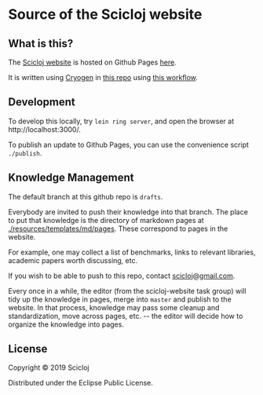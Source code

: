 # Source of the Scicloj website

## What is this?
The [Scicloj website](https://scicloj.github.io/) is hosted on Github Pages [here](https://github.com/scicloj/scicloj.github.com). 


It is written using [Cryogen](http://cryogenweb.org/) in [this repo](https://github.com/scicloj/scicloj) using [this workflow](https://tangrammer.github.io/posts/02-12-2014-cryogen-and-github.html).

## Development
To develop this locally, try `lein ring server`, and open the browser at http://localhost:3000/.

To publish an update to Github Pages, you can use the convenience script `./publish`.

## Knowledge Management
The default branch at this github repo is `drafts`. 

Everybody are invited to push their knowledge into that branch. The place to put that knowledge is the directory of markdown pages at [./resources/templates/md/pages](./resources/templates/md/pages). These correspond to pages in the website.

For example, one may collect a list of benchmarks, links to relevant libraries, academic papers worth discussing, etc.

If you wish to be able to push to this repo, contact <scicloj@gmail.com>.

Every once in a while, the editor (from the scicloj-website task group) will tidy up the knowledge in pages, merge into `master` and publish to the website. In that process, knowledge may pass some cleanup and standardization, move across pages, etc. -- the editor will decide how to organize the knowledge into pages.

## License

Copyright © 2019 Scicloj

Distributed under the Eclipse Public License.

